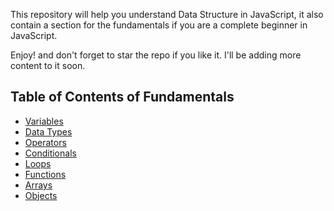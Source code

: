 This repository will help you understand Data Structure in JavaScript, it also contain a section for the fundamentals if you are a complete beginner in JavaScript.

Enjoy!
and don't forget to star the repo if you like it.
 I'll be adding more content to it soon.
 
## Table of Contents of Fundamentals
- [Variables](#variables)
- [Data Types](#data-types)
- [Operators](#operators)
- [Conditionals](#conditionals)
- [Loops](#loops)
- [Functions](#functions)
- [Arrays](#arrays)
- [Objects](#objects)
